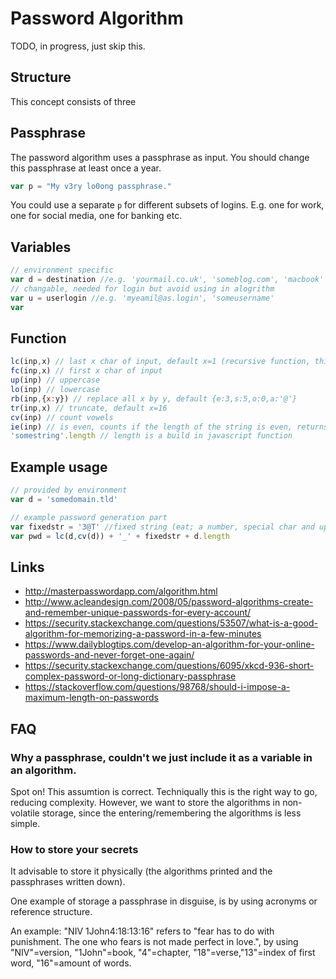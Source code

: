 # Password Algorithm

TODO, in progress, just skip this.

## Structure

This concept consists of three
## Passphrase

The password algorithm uses a passphrase as input.
You should change this passphrase at least once a year.

```javascript
var p = "My v3ry lo0ong passphrase."
```

You could use a separate `p` for different subsets of logins.
E.g. one for work, one for social media, one for banking etc.

## Variables

```javascript
// environment specific
var d = destination //e.g. 'yourmail.co.uk', 'someblog.com', 'macbook'
// changable, needed for login but avoid using in alogrithm
var u = userlogin //e.g. 'myeamil@as.login', 'someusername'
var 
```

## Function

```javascript
lc(inp,x) // last x char of input, default x=1 (recursive function, third param is pointer)
fc(inp,x) // first x char of input
up(inp) // uppercase
lo(inp) // lowercase
rb(inp,{x:y}) // replace all x by y, default {e:3,s:5,o:0,a:'@'}
tr(inp,x) // truncate, default x=16
cv(inp) // count vowels
ie(inp) // is even, counts if the length of the string is even, returns 1 or 0
'somestring'.length // length is a build in javascript function

```

## Example usage
```javascript
// provided by environment
var d = 'somedomain.tld'

// example password generation part
var fixedstr = '3@T' //fixed string (eat; a number, special char and uppercase)
var pwd = lc(d,cv(d)) + '_' + fixedstr + d.length
```

## Links

+ http://masterpasswordapp.com/algorithm.html
+ http://www.acleandesign.com/2008/05/password-algorithms-create-and-remember-unique-passwords-for-every-account/
+ https://security.stackexchange.com/questions/53507/what-is-a-good-algorithm-for-memorizing-a-password-in-a-few-minutes
+ https://www.dailyblogtips.com/develop-an-algorithm-for-your-online-passwords-and-never-forget-one-again/
+ https://security.stackexchange.com/questions/6095/xkcd-936-short-complex-password-or-long-dictionary-passphrase
+ https://stackoverflow.com/questions/98768/should-i-impose-a-maximum-length-on-passwords

## FAQ

### Why a passphrase, couldn't we just include it as a variable in an algorithm.

Spot on! This assumtion is correct.
Techniqually this is the right way to go, reducing complexity.
However, we want to store the algorithms in non-volatile storage,
since the entering/remembering the algorithms is less simple.

### How to store your secrets

It advisable to store it physically
(the algorithms printed and the passphrases written down).

One example of storage a passphrase in disguise,
is by using acronyms or reference structure.

An example: "NIV 1John4:18:13:16"
refers to "fear has to do with punishment. The one who fears is not made perfect in love.",
by using "NIV"=version, "1John"=book, "4"=chapter,
"18"=verse,"13"=index of first word, "16"=amount of words.
